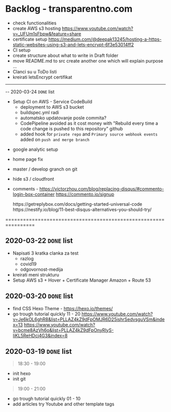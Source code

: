 # Backlog - transparentno.com
- check functionalities 
- create AWS s3 hosting 
    https://www.youtube.com/watch?v=_UFUm1sFbpw&feature=share
- certificate setup
    https://medium.com/@deepak13245/hosting-a-https-static-websites-using-s3-and-lets-encrypt-6f3e53014ff2
- CI setup 
- create structure about what to write in Draft folder 
- move README.md to src create another one which will explain purpose ...
- Clanci su u ToDo listi 
- kreirati letsEncrypt certifikat


--------------------------------------------


-- 2020-03-24 `DONE` list
+ Setup CI on AWS - Service CodeBuild
    + deployment to AWS s3 bucket
    + buildspec.yml radi 
    + automatsko updatovanje posle commita? 
    + CodePipeline avoided as it cost money with "Rebuild every time a code change is pushed to this repository" github
    + added hook for `private repo` and `Primary source webhook events` added on `push and merge branch` 

- google analytic setup 
- home page fix 
- master / develop granch on git



- hide s3 / cloudfront 
- comments -
    https://victorzhou.com/blog/replacing-disqus/#commento-login-box-container
    https://commento.io/signup
    <script defer
    src="{{ theme.comment.commento.host or 'https://commento.io' }}/js/commento.js">
    </script>
    <div id="commento"></div>
    https://getreplybox.com/docs/getting-started-universal-code
    https://nestify.io/blog/11-best-disqus-alternatives-you-should-try/
    
================================================================

## 2020-03-22 `DONE` list
+ Napisati 3 kratka clanka za test 
    + razlog
    + covid19
    + odgovornost-medija
+ kreirati meni strukturu
+ Setup AWS s3 + Hover + Certificate Manager Amazon + Route 53 

## 2020-03-20 `DONE` list
+ find CSS Hexo Theme - https://hexo.io/themes/
+ go trough tutorial quickly 11 - 20
    https://www.youtube.com/watch?v=Je6kOL6ghR8&list=PLLAZ4kZ9dFpOMJR6D25ishrSedvsguVSm&index=13
    https://www.youtube.com/watch?v=bcme8AzVh6o&list=PLLAZ4kZ9dFpOnyRlyS-liKL5ReHDcj4G3&index=8

## 2020-03-19 `DONE` list 
> 18:30 - 19:00 
+ init hexo 
+ init git
> 19:00 - 21:00
+ go trough tutorial quickly 01 - 10
+ add articles try Youtube and other template tags
